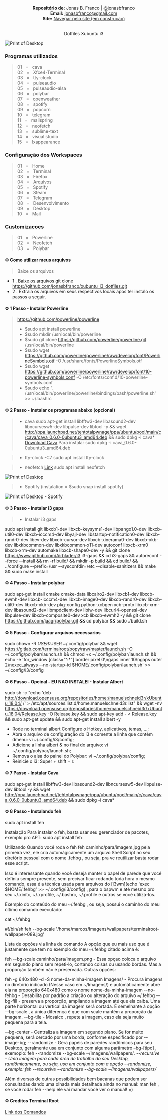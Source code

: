 <p align='center'><b>Repositório de:</b> Jonas B. Franco | @jonasbfranco<br>
<b>Email:</b> <a href='mailto:jonasbfranco@gmail.com'>jonasbfranco@gmail.com</a><br>
<b>Site:</b> <a href='https://jonasbfranco.github.io/'>Navegar pelo site (em construcao)</a></p>

<p align='center'><br> Dotfiles Xubuntu i3 </p>

![Print of Desktop](https://raw.github.com/jonasbfranco/xubuntu_i3_dotfiles/master/desktop.png)

### Programas utilizados
> 01&nbsp;&nbsp;&nbsp;=&nbsp;&nbsp;&nbsp;cava  
> 02&nbsp;&nbsp;&nbsp;=&nbsp;&nbsp;&nbsp;Xfce4-Terminal  
> 03&nbsp;&nbsp;&nbsp;=&nbsp;&nbsp;&nbsp;tty-clock  
> 04&nbsp;&nbsp;&nbsp;=&nbsp;&nbsp;&nbsp;pulseaudio  
> 05&nbsp;&nbsp;&nbsp;=&nbsp;&nbsp;&nbsp;pulseaudio-alsa  
> 06&nbsp;&nbsp;&nbsp;=&nbsp;&nbsp;&nbsp;polybar  
> 07&nbsp;&nbsp;&nbsp;=&nbsp;&nbsp;&nbsp;openweather  
> 08&nbsp;&nbsp;&nbsp;=&nbsp;&nbsp;&nbsp;spotify  
> 09&nbsp;&nbsp;&nbsp;=&nbsp;&nbsp;&nbsp;popcorn  
> 10&nbsp;&nbsp;&nbsp;=&nbsp;&nbsp;&nbsp;telegram  
> 11&nbsp;&nbsp;&nbsp;=&nbsp;&nbsp;&nbsp;mailspring  
> 12&nbsp;&nbsp;&nbsp;=&nbsp;&nbsp;&nbsp;neofetch   
> 13&nbsp;&nbsp;&nbsp;=&nbsp;&nbsp;&nbsp;sublime-text  
> 14&nbsp;&nbsp;&nbsp;=&nbsp;&nbsp;&nbsp;visual studio  
> 15&nbsp;&nbsp;&nbsp;=&nbsp;&nbsp;&nbsp;lxappearance



### Configuração dos Workspaces
> 01&nbsp;&nbsp;&nbsp;=&nbsp;&nbsp;&nbsp;Home  
> 02&nbsp;&nbsp;&nbsp;=&nbsp;&nbsp;&nbsp;Terminal  
> 03&nbsp;&nbsp;&nbsp;=&nbsp;&nbsp;&nbsp;Firefox    
> 04&nbsp;&nbsp;&nbsp;=&nbsp;&nbsp;&nbsp;Arquivos    
> 05&nbsp;&nbsp;&nbsp;=&nbsp;&nbsp;&nbsp;Spotify    
> 06&nbsp;&nbsp;&nbsp;=&nbsp;&nbsp;&nbsp;Steam    
> 07&nbsp;&nbsp;&nbsp;=&nbsp;&nbsp;&nbsp;Telegram    
> 08&nbsp;&nbsp;&nbsp;=&nbsp;&nbsp;&nbsp;Desenvolvimento       
> 09&nbsp;&nbsp;&nbsp;=&nbsp;&nbsp;&nbsp;Desktop     
> 10&nbsp;&nbsp;&nbsp;=&nbsp;&nbsp;&nbsp;Mail     


### Customizacoes
> 01&nbsp;&nbsp;&nbsp;=&nbsp;&nbsp;&nbsp;Powerline  
> 02&nbsp;&nbsp;&nbsp;=&nbsp;&nbsp;&nbsp;Neofetch  
> 03&nbsp;&nbsp;&nbsp;=&nbsp;&nbsp;&nbsp;Polybar  


#### ⚙ Como utilizar meus arquivos 
> Baixe os arquivos 
* 1 . [Baixe os arquivos ](https://github.com/jonasbfranco/xubuntu_i3_dotfiles.git) git clone https://github.com/jonasbfranco/xubuntu_i3_dotfiles.git   
* 2 . Extraia os arquivos em seus respectivos locais apos ter instalo os passos a seguir.



#### ⚙ 1 Passo - Instalar Powerline
> https://github.com/powerline/powerline  
> * $sudo apt install powerline  
> * $sudo mkdir /usr/local/bin/powerline  
> * $sudo git clone https://github.com/powerline/powerline.git /usr/local/bin/powerline  
> * $sudo wget https://github.com/powerline/powerline/raw/develop/font/PowerlineSymbols.otf -O /usr/share/fonts/PowerlineSymbols.otf  
> * $sudo wget https://github.com/powerline/powerline/raw/develop/font/10-powerline-symbols.conf -O /etc/fonts/conf.d/10-powerline-symbols.conf  
> * $sudo echo '. /usr/local/bin/powerline/powerline/bindings/bash/powerline.sh' >> ~/.bashrc  


#### ⚙ 2 Passo - Instalar os programas abaixo (opcional)

> * cava
 sudo apt-get install libfftw3-dev libasound2-dev libncursesw5-dev libpulse-dev libtool -y && wget      http://ppa.launchpad.net/tehtotalpwnage/ppa/ubuntu/pool/main/c/cava/cava_0.6.0-0ubuntu3_amd64.deb && sudo dpkg -i cava*
 [Download Cava](https://github.com/jonasbfranco/xubuntu_i3_dotfiles/raw/master/cava_0.6.0-0ubuntu3_amd64.deb)
 Para instalar
sudo dpkg -i cava_0.6.0-0ubuntu3_amd64.deb

> * tty-clock -C7
 sudo apt install tty-clock
 
> * neofetch [Link](https://github.com/dylanaraps/neofetch)
 sudo apt install neofetch

![Print of Desktop](https://raw.github.com/jonasbfranco/xubuntu_i3_dotfiles/master/desktop.png)

> * Spotify (instalation = $sudo snap install spotify)

![Print of Desktop - Spotify](https://raw.github.com/jonasbfranco/xubuntu_i3_dotfiles/master/spotify.png)



#### ⚙ 3 Passo - Instalar i3 gaps

> * Instalar i3 gaps

sudo apt install git libxcb1-dev libxcb-keysyms1-dev libpango1.0-dev libxcb-util0-dev libxcb-icccm4-dev libyajl-dev libstartup-notification0-dev libxcb-randr0-dev libev-dev libxcb-cursor-dev libxcb-xinerama0-dev libxcb-xkb-dev libxkbcommon-dev libxkbcommon-x11-dev autoconf libxcb-xrm0 libxcb-xrm-dev automake libxcb-shape0-dev -y && git clone https://www.github.com/Airblader/i3 i3-gaps && cd i3-gaps && autoreconf --force --install && rm -rf build/ && mkdir -p build && cd build/ && ../configure --prefix=/usr --sysconfdir=/etc --disable-sanitizers && make && sudo make install


#### ⚙ 4 Passo - Instalar polybar

sudo apt-get install cmake cmake-data libcairo2-dev libxcb1-dev libxcb-ewmh-dev libxcb-icccm4-dev libxcb-image0-dev libxcb-randr0-dev libxcb-util0-dev libxcb-xkb-dev pkg-config python-xcbgen xcb-proto libxcb-xrm-dev libasound2-dev libmpdclient-dev libiw-dev libcurl4-openssl-dev libpulse-dev libxcb-composite0-dev xcb libxcb-ewmh2 -y && git clone https://github.com/jaagr/polybar.git && cd polybar && sudo ./build.sh


#### ⚙ 5 Passo - Configurar arquivos necessarios

sudo chown -R $USER:$USER ~/.config/polybar && wget https://gitlab.com/terminalroot/popy/raw/master/launch.sh -O ~/.config/polybar/launch.sh && chmod +x ~/.config/polybar/launch.sh && echo -e 'for_window [class="^.*"] border pixel 0\ngaps inner 10\ngaps outer 2\nexec_always --no-startup-id $HOME/.config/polybar/launch.sh' >> ~/.config/i3/config


#### ⚙ 6 Passo - Opcinal - EU NAO INSTALEI - Instalar Albert

sudo sh -c "echo 'deb http://download.opensuse.org/repositories/home:/manuelschneid3r/xUbuntu_18.04/ /' > /etc/apt/sources.list.d/home:manuelschneid3r.list" && wget -nv https://download.opensuse.org/repositories/home:manuelschneid3r/xUbuntu_18.04/Release.key -O Release.key && sudo apt-key add - < Release.key && sudo apt-get update && sudo apt-get install albert -y

* Rode no terminal albert Configure o Hotkey, aplicativos, temas, …;
* Abra o arquivo de configuração do i3 e comente a linha que contém dmenu: vi ~/.config/i3/config;
* Adicione a linha albert & no final do arquivo: vi ~/.config/polybar/launch.sh;
* Remova o alsa do painel do Polybar: vi ~/.config/polybar/config;
* Reinicie o i3: Super + shift + r.


#### ⚙ 7 Passo - Instalar Cava

sudo apt-get install libfftw3-dev libasound2-dev libncursesw5-dev libpulse-dev libtool -y && wget http://ppa.launchpad.net/tehtotalpwnage/ppa/ubuntu/pool/main/c/cava/cava_0.6.0-0ubuntu3_amd64.deb && sudo dpkg -i cava*



#### ⚙ 8 Passo - Instalando feh

sudo apt install feh

Instalação
Para instalar o feh, basta usar seu gerenciador de pacotes, exemplo pro APT: sudo apt install feh

Utilizando
Quando você roda o feh feh caminho/para/imagem.jpg pela primeira vez, ele cria automágicamente um arquivo Shell Script no seu diretório pessoal com o nome .fehbg , ou seja, pra vc reutilizar basta rodar esse script.

Isso é interessante quando você deseja manter o papel de parede que você definiu sempre presente, sem precisar ficar rodando toda hora o mesmo comando, essa é a técnica usada para arquivos do [i3wm](echo 'exec $HOME/.fehbg' >> ~/.config/i3/config) , para o bspwm e até mesmo pro seu ~/.xinitc, ~/.xprofile, ~/.bashrc, ~/.profile e outros se você utilizá-los.


Exemplo do conteúdo do meu ~/.fehbg , ou seja, possui o caminho do meu último comando executado:

cat ~/.fehbg

#!/bin/sh
feh --bg-scale '/home/marcos/Imagens/wallpapers/terminalroot-wallpaper-089.jpg'

Lista de opções via linha de comando
A opção que eu mais uso que é justamente que tem no exemplo do meu ~/.fehbg citado acima é:

feh --bg-scale caminho/para/imagem.png - Essa opçao coloca o arquivo em segundo plano sem repeti-lo, cortando coisas ou usando bordas. Mas a proporção também não é preservada.
Outras opções:

feh -g 640x480 -d -S nome-da-minha-imagem Imagens/ - Procura imagens no diretório indicado (Nesse caso em ~/Imagens/) e automáticamente abre ela na proporção 640x480 como o nome nome-da-minha-imagem
--no-fehbg - Desabilita por padrão a criação ou alteração do arquivo ~/.fehbg
--bg-fill - preserva a proporção, ampliando a imagem até que ela caiba. Uma parte horizontal ou vertical da imagem será cortada. É semelhante à opção --bg-scale , a única diferença é que com scale mantém a proporção da imagem.
--bg-tile - Mosaico , repete a imagem, caso ela seja muito pequena para a tela.

 
--bg-center - Centraliza a imagem em segundo plano. Se for muito pequena, será cercado por uma borda, conforme especificado por --image-bg;
--randomize - Gera papéis de paredes randômicos para seu Desktop, geralmente usa em conjunto com alguma parâmetro –bg-[tipo] , exemoplo: feh --randomize --bg-scale ~/Imagens/wallpapers/*.
--recursive - Uma imagem para cada área de trabalho do seu Desktop, randômicamente, ou seja, usa em conjunto com a opção --randomize, exemplo: feh --recursive --randomize --bg-scale ~/Imagens/wallpapers/*

Além diversas de outras possibilidades bem bacanas que podem ser consultadas dando uma olhada mais detalhada ainda no manual: man feh , se você rodar feh --help ele vai mandar você ver o manual! =)






#### ⚙ Creditos Terminal Root
[Link dos Comandos](https://terminalroot.com.br/2019/01/ubuntu-i3gaps-albert-cava-polybar.html "Site Terminal Root")



